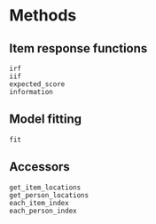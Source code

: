 # Methods

## Item response functions
```@docs; canonical=false
irf
iif
expected_score
information
```

## Model fitting
```@docs; canonical=false
fit
```

## Accessors
```@docs; canonical=false
get_item_locations
get_person_locations
each_item_index
each_person_index
```
